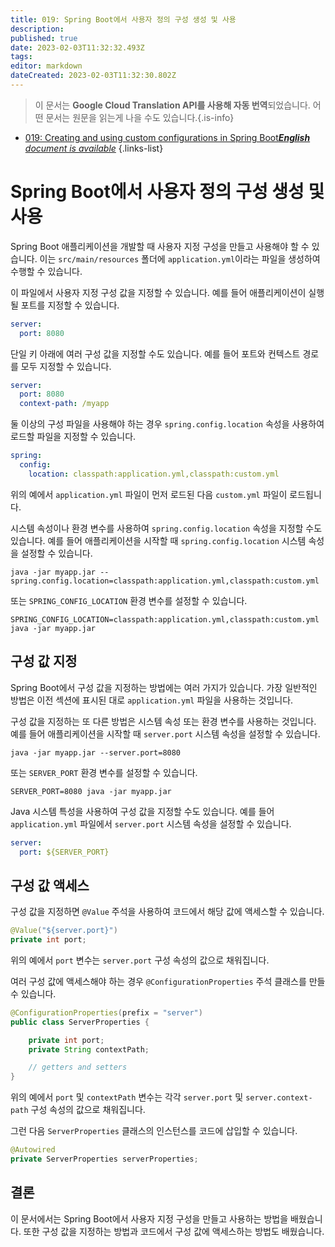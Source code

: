 ```yaml
---
title: 019: Spring Boot에서 사용자 정의 구성 생성 및 사용
description: 
published: true
date: 2023-02-03T11:32:32.493Z
tags: 
editor: markdown
dateCreated: 2023-02-03T11:32:30.802Z
---
```


> 이 문서는 **Google Cloud Translation API를 사용해 자동 번역**되었습니다.
어떤 문서는 원문을 읽는게 나을 수도 있습니다.{.is-info}



- [019: Creating and using custom configurations in Spring Boot***English** document is available*](/en/Knowledge-base/Spring-Boot/Learning/019-creating-and-using-custom-configurations-in-spring-boot)
{.links-list}


# Spring Boot에서 사용자 정의 구성 생성 및 사용

Spring Boot 애플리케이션을 개발할 때 사용자 지정 구성을 만들고 사용해야 할 수 있습니다. 이는 `src/main/resources` 폴더에 `application.yml`이라는 파일을 생성하여 수행할 수 있습니다.

이 파일에서 사용자 지정 구성 값을 지정할 수 있습니다. 예를 들어 애플리케이션이 실행될 포트를 지정할 수 있습니다.

```yaml
server:
  port: 8080
```

단일 키 아래에 여러 구성 값을 지정할 수도 있습니다. 예를 들어 포트와 컨텍스트 경로를 모두 지정할 수 있습니다.

```yaml
server:
  port: 8080
  context-path: /myapp
```

둘 이상의 구성 파일을 사용해야 하는 경우 `spring.config.location` 속성을 사용하여 로드할 파일을 지정할 수 있습니다.

```yaml
spring:
  config:
    location: classpath:application.yml,classpath:custom.yml
```

위의 예에서 `application.yml` 파일이 먼저 로드된 다음 `custom.yml` 파일이 로드됩니다.

시스템 속성이나 환경 변수를 사용하여 `spring.config.location` 속성을 지정할 수도 있습니다. 예를 들어 애플리케이션을 시작할 때 `spring.config.location` 시스템 속성을 설정할 수 있습니다.

```
java -jar myapp.jar --spring.config.location=classpath:application.yml,classpath:custom.yml
```

또는 `SPRING_CONFIG_LOCATION` 환경 변수를 설정할 수 있습니다.

```
SPRING_CONFIG_LOCATION=classpath:application.yml,classpath:custom.yml java -jar myapp.jar
```

## 구성 값 지정

Spring Boot에서 구성 값을 지정하는 방법에는 여러 가지가 있습니다. 가장 일반적인 방법은 이전 섹션에 표시된 대로 `application.yml` 파일을 사용하는 것입니다.

구성 값을 지정하는 또 다른 방법은 시스템 속성 또는 환경 변수를 사용하는 것입니다. 예를 들어 애플리케이션을 시작할 때 `server.port` 시스템 속성을 설정할 수 있습니다.

```
java -jar myapp.jar --server.port=8080
```

또는 `SERVER_PORT` 환경 변수를 설정할 수 있습니다.

```
SERVER_PORT=8080 java -jar myapp.jar
```

Java 시스템 특성을 사용하여 구성 값을 지정할 수도 있습니다. 예를 들어 `application.yml` 파일에서 `server.port` 시스템 속성을 설정할 수 있습니다.

```yaml
server:
  port: ${SERVER_PORT}
```

## 구성 값 액세스

구성 값을 지정하면 `@Value` 주석을 사용하여 코드에서 해당 값에 액세스할 수 있습니다.

```java
@Value("${server.port}")
private int port;
```

위의 예에서 `port` 변수는 `server.port` 구성 속성의 값으로 채워집니다.

여러 구성 값에 액세스해야 하는 경우 `@ConfigurationProperties` 주석 클래스를 만들 수 있습니다.

```java
@ConfigurationProperties(prefix = "server")
public class ServerProperties {

    private int port;
    private String contextPath;

    // getters and setters
}
```

위의 예에서 `port` 및 `contextPath` 변수는 각각 `server.port` 및 `server.context-path` 구성 속성의 값으로 채워집니다.

그런 다음 `ServerProperties` 클래스의 인스턴스를 코드에 삽입할 수 있습니다.

```java
@Autowired
private ServerProperties serverProperties;
```

## 결론

이 문서에서는 Spring Boot에서 사용자 지정 구성을 만들고 사용하는 방법을 배웠습니다. 또한 구성 값을 지정하는 방법과 코드에서 구성 값에 액세스하는 방법도 배웠습니다.